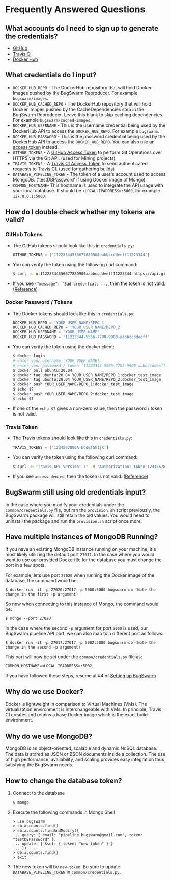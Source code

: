 # Frequently Answered Questions

## What accounts do I need to sign up to generate the credentials?
* [GitHub](https://github.com/join)
* [Travis CI](https://travis-ci.org/signup)
* [Docker Hub](https://hub.docker.com/signup)

## What credentials do I input?
* `DOCKER_HUB_REPO` - The DockerHub repository that will hold Docker Images pushed by the BugSwarm
  Reproducer. For example `bugswarm/images`.
* `DOCKER_HUB_CACHED_REPO` - The DockerHub repository that will hold Docker Images pushed by the CacheDependencies step
  in the BugSwarm Reproducer. Leave this blank to skip caching dependencies. For example `bugswarm/cached-images`.
* `DOCKER_HUB_USERNAME` - This is the username credential being used by the DockerHub API to access the `DOCKER_HUB_REPO`. For example `bugswarm`.
* `DOCKER_HUB_PASSWORD` - This is the password credential being used by the DockerHub API to access the `DOCKER_HUB_REPO`. You can also use an [access token](https://docs.docker.com/docker-hub/access-tokens/) instead.
* `GITHUB_TOKENS` - A [GitHub Access Token](https://help.github.com/en/github/authenticating-to-github/creating-a-personal-access-token-for-the-command-line)
  to perform Git Operations over HTTPS via the Git API. (used for Mining projects)
* `TRAVIS_TOKENS` - A [Travis CI Access Token](https://developer.travis-ci.com/authentication) to send authenticated requests
  to Travis CI. (used for gathering builds)
* `DATABASE_PIPELINE_TOKEN` - The token of a user's account used to access MongoDB.
  ('testDBPassword' if using Docker image of Mongo)
* `COMMON_HOSTNAME`- This hostname is used to integrate the API usage with your local database. It should be `<LOCAL-IPADDRESS>:5000`, for example `127.0.0.1:5000`.

## How do I double check whether my tokens are valid?

### GitHub Tokens
* The GitHub tokens should look like this in `credentials.py`:
    ```py
    GITHUB_TOKENS = ['11223344556677889900aabbccddeeff11223344']
    ```
* You can verify the token using the following curl command:
    ```sh
    $ curl -u u:11223344556677889900aabbccddeeff11223344 https://api.github.com/repos/BugSwarm/bugswarm
    ```
* If you see `{"message": "Bad credentials ...`, then the token is not valid.
  ([Reference](https://developer.github.com/v3/auth/#via-oauth-and-personal-access-tokens))

### Docker Password / Tokens
* The Docker tokens should look like this in `credentials.py`:
    ```py
    DOCKER_HUB_REPO = 'YOUR_USER_NAME/REPO_1'
    DOCKER_HUB_CACHED_REPO = 'YOUR_USER_NAME/REPO_2'
    DOCKER_HUB_USERNAME = 'YOUR_USER_NAME'
    DOCKER_HUB_PASSWORD = '11223344-5566-7788-9900-aabbccddeeff'
    ```
* You can verify the token using the docker client:
    ```sh
    $ docker login
    # enter your username (YOUR_USER_NAME)
    # enter your password / token (11223344-5566-7788-9900-aabbccddeeff)
    $ docker pull ubuntu:20.04
    $ docker tag ubuntu:20.04 YOUR_USER_NAME/REPO_1:docker_test_image
    $ docker tag ubuntu:20.04 YOUR_USER_NAME/REPO_2:docker_test_image
    $ docker push YOUR_USER_NAME/REPO_1:docker_test_image
    $ echo $?
    $ docker push YOUR_USER_NAME/REPO_2:docker_test_image
    $ echo $?
    ```
* If one of the `echo $?` gives a non-zero value, then the password / token is not valid.

### Travis Token
* The Travis tokens should look like this in `credentials.py`:
    ```py
    TRAVIS_TOKENS = ['1234567890A-bCdEfGhIjK']
    ```
* You can verify the token using the following curl command:
    ```sh
    $ curl -H "Travis-API-Version: 3" -H "Authorization: token 1234567890A-bCdEfGhIjK" https://api.travis-ci.org/repos
    ```
* If you see `access denied`, then the token is not valid.
  ([Reference](https://developer.travis-ci.com/authentication))

## BugSwarm still using old credentials input?

In the case where you modify your credentials under the `common/credentials.py` file, but ran the `provision.sh`
script previously, the BugSwarm package will still retain the old values. You would need to uninstall the package and
run the `provision.sh` script once more.

## Have multiple instances of MongoDB Running?

If you have an existing MongoDB instance running on your machine, it's most likely utilizing the default port `27017`.
In the case where you would want to use our provided Dockerfile for the database you must change the port in a few spots.

For example, lets use port `27020` when running the Docker image of the database, the command would be:
```
$ docker run -it -p 27020:27017 -p 5000:5000 bugswarm-db (Note the change in the first -p argument)
```
So now when connecting to this instance of Mongo, the command would be:
```
$ mongo --port 27020
```
In the case where the second `-p` argument for port `5000` is used, our BugSwarm pipeline API port, we can also map to a
different port as follows:
```
$ docker run -it -p 27017:27017 -p 5002:5000 bugswarm-db (Note the change in the second -p argument)
```
This port will now be set under the `common/credentials.py` file as:
```
COMMON_HOSTNAME=<LOCAL-IPADDRESS>:5002
```
If you have followed these steps, resume at #4 of [Setting up BugSwarm](/README.md#setting-up-bugswarm)

## Why do we use Docker?

Docker is lightweight in comparison to Virtual Machines (VMs). The virtualization environment is interchangeable with
VMs. In principle, Travis CI creates and retains a base Docker image which is the exact build environment. 
 
## Why do we use MongoDB?

MongoDB is an object-oriented, scalable and dynamic NoSQL database. The data is stored as JSON or BSON documents
inside a collection. The use of high performance, availability, and scaling provides easy integration thus 
satisfying the BugSwarm needs.

## How to change the database token?

1. Connect to the database
    ```sh
    $ mongo
    ```

1. Execute the following commands in Mongo Shell
    ```
    > use bugswarm
    > db.accounts.find()
    > db.accounts.findAndModify({
    ... query: { email: "pipeline.bugswarm@gmail.com", token: "testDBPassword" },
    ... update: { $set: { token: "new-token" } }
    ... })
    > db.accounts.find()
    > exit
    ```

1. The new token will be `new-token`. Be sure to update `DATABASE_PIPELINE_TOKEN` in `common/credentials.py`.
